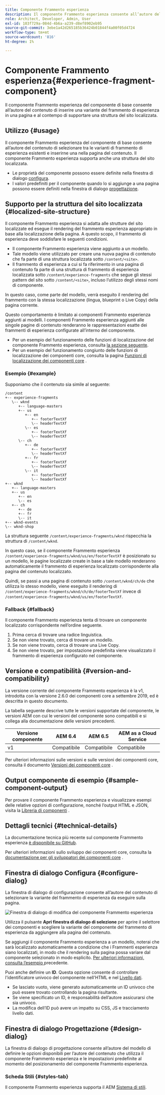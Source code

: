 ```yaml
---
title: Componente Frammento esperienza
description: Il componente Frammento esperienza consente all’autore del contenuto di aggiungere a una pagina una variante del frammento esperienza.
role: Architect, Developer, Admin, User
exl-id: 103f729a-084d-4b6a-a239-d8ef8902eb95
source-git-commit: 3ebe1a42d265185b36424b01844f4a00f05d4724
workflow-type: tm+mt
source-wordcount: '816'
ht-degree: 1%

---
```


# Componente Frammento esperienza{#experience-fragment-component}

Il componente Frammento esperienza del componente di base consente all’autore del contenuto di inserire una variante del frammento di esperienza in una pagina e al contempo di supportare una struttura del sito localizzata.

## Utilizzo {#usage}

Il componente Frammento esperienza del componente di base consente all’autore del contenuto di selezionare tra le varianti di frammento di esperienza esistenti e inserirne una nella pagina del contenuto. Il componente Frammento esperienza supporta anche una struttura del sito localizzata.

* Le proprietà del componente possono essere definite nella finestra di dialogo [configura](#configure-dialog).
* I valori predefiniti per il componente quando lo si aggiunge a una pagina possono essere definiti nella finestra di dialogo [progettazione](#design-dialog).

## Supporto per la struttura del sito localizzata {#localized-site-structure}

Il componente Frammento esperienza si adatta alle strutture del sito localizzate ed esegue il rendering del frammento esperienza appropriato in base alla localizzazione della pagina. A questo scopo, il frammento di esperienza deve soddisfare le seguenti condizioni.

* Il componente Frammento esperienza viene aggiunto a un modello.
* Tale modello viene utilizzato per creare una nuova pagina di contenuto che fa parte di una struttura localizzata sotto `/content/<site>`.
* Il frammento di esperienza a cui si fa riferimento in una pagina di contenuto fa parte di una struttura di frammento di esperienza localizzata sotto `/content/experience-fragments` che segue gli stessi pattern del sito sotto `/content/<site>`, incluso l’utilizzo degli stessi nomi di componente.

In questo caso, come parte del modello, verrà eseguito il rendering del frammento con la stessa localizzazione (lingua, blueprint o Live Copy) della pagina corrente.

Questo comportamento è limitato ai componenti Frammento esperienza aggiunti ai modelli. I componenti Frammento esperienza aggiunti alle singole pagine di contenuto renderanno le rappresentazioni esatte dei frammenti di esperienza configurate all’interno del componente.

* Per un esempio del funzionamento delle funzioni di localizzazione del componente Frammento esperienza, consulta [la sezione seguente](#example).
* Per un esempio del funzionamento congiunto delle funzioni di localizzazione dei componenti core, consulta la pagina [Funzioni di localizzazione dei componenti core](/help/get-started/localization.md) .

### Esempio {#example}

Supponiamo che il contenuto sia simile al seguente:

```
/content
+-- experience-fragments
   \-- wknd
      +-- language-masters
      +-- us
         +-- en
            +-- footerTextXf
            \-- headerTextXf
         \-- es
            +-- footerTextXf
            \-- headerTextXf
      \-- ch
         +-- de
            +-- footerTextXf
            \-- headerTextXf
         +-- fr
            +-- footerTextXf
            \-- headerTextXf
         \-- it
            +-- footerTextXf
            \-- headerTextXf
+-- wknd
   +-- language-masters
   +-- us
      +-- en
      \-- es
   +-- ch
      +-- de
      +-- fr
      \-- it
+-- wknd-events
\-- wknd-shop
```

La struttura seguente `/content/experience-fragments/wknd` rispecchia la struttura di `/content/wknd`.

In questo caso, se il componente Frammento esperienza `/content/experience-fragments/wknd/us/en/footerTextXf` è posizionato su un modello, le pagine localizzate create in base a tale modello renderanno automaticamente il frammento di esperienza localizzato corrispondente alla pagina del contenuto localizzato.

Quindi, se passi a una pagina di contenuto sotto `/content/wknd/ch/de` che utilizza lo stesso modello, viene eseguito il rendering di `/content/experience-fragments/wknd/ch/de/footerTextXf` invece di `/content/experience-fragments/wknd/us/en/footerTextXf`.

### Fallback {#fallback}

Il componente Frammento esperienza tenta di trovare un componente localizzato corrispondente nell’ordine seguente.

1. Prima cerca di trovare una radice linguistica.
1. Se non viene trovato, cerca di trovare un modello.
1. Se non viene trovato, cerca di trovare una Live Copy.
1. Se non viene trovato, per impostazione predefinita viene visualizzato il frammento di esperienza configurato nel componente.

## Versione e compatibilità {#version-and-compatibility}

La versione corrente del componente Frammento esperienza è la v1, introdotta con la versione 2.6.0 dei componenti core a settembre 2019, ed è descritta in questo documento.

La tabella seguente descrive tutte le versioni supportate del componente, le versioni AEM con cui le versioni del componente sono compatibili e si collega alla documentazione delle versioni precedenti.

| Versione componente | AEM 6.4 | AEM 6.5 | AEM as a Cloud Service |
|--- |--- |---|---|
| v1 | Compatibile | Compatibile | Compatibile |

Per ulteriori informazioni sulle versioni e sulle versioni dei componenti core, consulta il documento [Versioni dei componenti core](/help/versions.md) .

## Output componente di esempio {#sample-component-output}

Per provare il componente Frammento esperienza e visualizzare esempi delle relative opzioni di configurazione, nonché l’output HTML e JSON, visita la [Libreria di componenti](https://adobe.com/go/aem_cmp_library_xf) .

## Dettagli tecnici {#technical-details}

La documentazione tecnica più recente sul componente Frammento esperienza [è disponibile su GitHub](https://adobe.com/go/aem_cmp_tech_xf_v1).

Per ulteriori informazioni sullo sviluppo dei componenti core, consulta la [documentazione per gli sviluppatori dei componenti core](/help/developing/overview.md) .

## Finestra di dialogo Configura {#configure-dialog}

La finestra di dialogo di configurazione consente all’autore del contenuto di selezionare la variante del frammento di esperienza da eseguire sulla pagina.

![Finestra di dialogo di modifica del componente Frammento esperienza](/help/assets/experience-fragment-edit.png)

Utilizza il pulsante **Apri finestra di dialogo di selezione** per aprire il selettore dei componenti e scegliere la variante del componente del frammento di esperienza da aggiungere alla pagina del contenuto.

Se aggiungi il componente Frammento esperienza a un modello, noterai che sarà localizzato automaticamente a condizione che i Frammenti esperienza siano localizzati, in modo che il rendering sulla pagina possa variare dal componente selezionato in modo esplicito. [Per ulteriori informazioni, consulta l’esempio ](#example) precedente.

Puoi anche definire un **ID**. Questa opzione consente di controllare l&#39;identificatore univoco del componente nell&#39;HTML e nel [Livello dati](/help/developing/data-layer/overview.md).

* Se lasciato vuoto, viene generato automaticamente un ID univoco che può essere trovato controllando la pagina risultante.
* Se viene specificato un ID, è responsabilità dell’autore assicurarsi che sia univoco.
* La modifica dell’ID può avere un impatto su CSS, JS e tracciamento livello dati.

## Finestra di dialogo Progettazione {#design-dialog}

La finestra di dialogo di progettazione consente all’autore del modello di definire le opzioni disponibili per l’autore del contenuto che utilizza il componente Frammento esperienza e le impostazioni predefinite al momento del posizionamento del componente Frammento esperienza.

### Scheda Stili {#styles-tab}

Il componente Frammento esperienza supporta il AEM [Sistema di stili](/help/get-started/authoring.md#component-styling).
